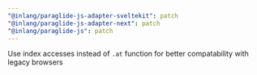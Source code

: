 ```yaml
---
"@inlang/paraglide-js-adapter-sveltekit": patch
"@inlang/paraglide-js-adapter-next": patch
"@inlang/paraglide-js": patch
---
```


Use index accesses instead of `.at` function for better compatability with legacy browsers
